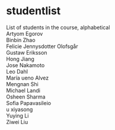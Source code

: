 # studentlist
List of students in the course, alphabetical <br />
Artyom Egorov <br />
Binbin Zhao <br />
Felicie Jennysdotter Olofsgår <br />
Gustaw Eriksson  <br />
Hong Jiang <br />
Jose Nakamoto <br />
Leo Dahl <br />
María ueno Alvez <brr />     
Mengnan Shi <br />
Michael Landi <br />
Osheen Sharma <br />
Sofia Papavasileio <br />u
xiyasong <br />
Yuying Li <br />
Ziwei Liu <br />
